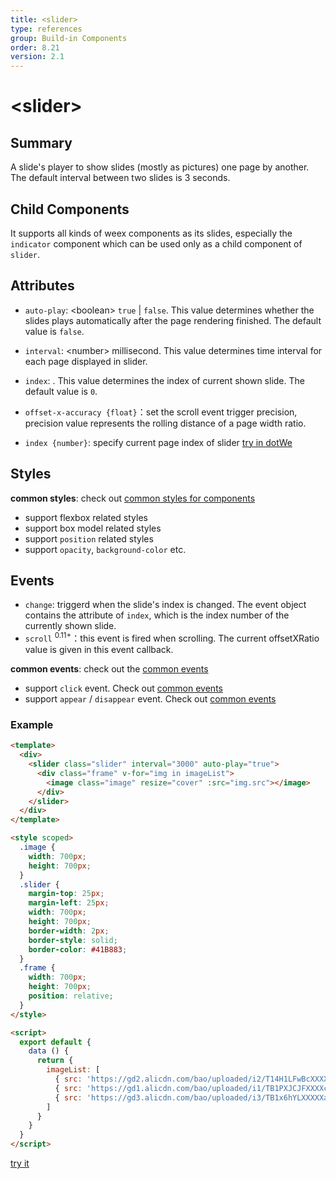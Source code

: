 ```yaml
---
title: <slider>
type: references
group: Build-in Components
order: 8.21
version: 2.1
---
```


# &lt;slider&gt;

## Summary

A slide's player to show slides (mostly as pictures) one page by another. The default interval between two slides is 3 seconds.

## Child Components

It supports all kinds of weex components as its slides, especially the `indicator` component which can be used only as a child component of `slider`.

## Attributes

- `auto-play`: &lt;boolean&gt; `true` | `false`. This value determines whether the slides plays automatically after the page rendering finished. The default value is `false`.
- `interval`: &lt;number&gt; millisecond. This value determines time interval for each page displayed in slider.
- `index`: <number> . This value determines the  index of current shown slide. The default value is `0`.
- `offset-x-accuracy {float}`：set the scroll event trigger precision, precision value represents the rolling distance of a page width ratio.

- `index {number}`: specify current page index of slider
  [try in dotWe](http://dotwe.org/vue/58a29d38247e7946a6db44e1b616f082)

## Styles

**common styles**: check out [common styles for components](/wiki/common-styles.html)

- support flexbox related styles
- support box model related styles
- support ``position`` related styles
- support ``opacity``, ``background-color`` etc.

## Events

- `change`: triggerd when the slide's index is changed. The event object contains the attribute of `index`, which is the index number of the currently shown slide.
- `scroll` <sup class="wx-v">0.11+</sup>：this event is fired when scrolling. The current offsetXRatio value is given in this event callback.

**common events**: check out the [common events](/wiki/common-events.html)

- support `click` event. Check out [common events](/wiki/common-events.html)
- support `appear` / `disappear` event. Check out [common events](/wiki/common-events.html)

### Example

```html
<template>
  <div>
    <slider class="slider" interval="3000" auto-play="true">
      <div class="frame" v-for="img in imageList">
        <image class="image" resize="cover" :src="img.src"></image>
      </div>
    </slider>
  </div>
</template>

<style scoped>
  .image {
    width: 700px;
    height: 700px;
  }
  .slider {
    margin-top: 25px;
    margin-left: 25px;
    width: 700px;
    height: 700px;
    border-width: 2px;
    border-style: solid;
    border-color: #41B883;
  }
  .frame {
    width: 700px;
    height: 700px;
    position: relative;
  }
</style>

<script>
  export default {
    data () {
      return {
        imageList: [
          { src: 'https://gd2.alicdn.com/bao/uploaded/i2/T14H1LFwBcXXXXXXXX_!!0-item_pic.jpg'},
          { src: 'https://gd1.alicdn.com/bao/uploaded/i1/TB1PXJCJFXXXXciXFXXXXXXXXXX_!!0-item_pic.jpg'},
          { src: 'https://gd3.alicdn.com/bao/uploaded/i3/TB1x6hYLXXXXXazXVXXXXXXXXXX_!!0-item_pic.jpg'}
        ]
      }
    }
  }
</script>
```

[try it](http://dotwe.org/vue/0c43ffd743c90b3bd9f5371062652e60)
